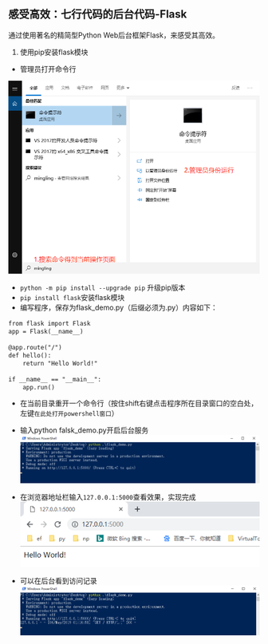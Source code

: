 ## 感受高效：七行代码的后台代码-Flask

通过使用著名的精简型Python Web后台框架Flask，来感受其高效。  
1. 使用pip安装flask模块

* 管理员打开命令行

![](/assets/013.png)

* `python -m pip install --upgrade pip` 升级pip版本
* `pip install flask`安装flask模块
* 编写程序，保存为flask\_demo.py（后缀必须为.py）内容如下：

```
from flask import Flask
app = Flask(__name__)

@app.route("/")
def hello():
    return "Hello World!"

if __name__ == "__main__":
    app.run()
```

* 在当前目录重开一个命令行（按住shift右键点击程序所在目录窗口的空白处，左键`在此处打开powershell窗口`）
* 输入python falsk\_demo.py开启后台服务  
  ![!\[\]\(/assets/014.png\)](/assets/014.png)

* 在浏览器地址栏输入`127.0.0.1:5000`查看效果，实现完成  
  ![](/assets/015.png)

* 可以在后台看到访问记录
![](/assets/017.png)

